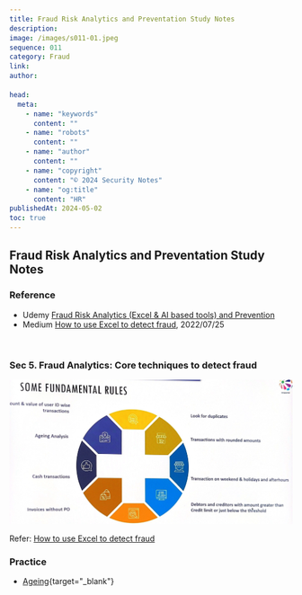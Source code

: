 ```yaml
---
title: Fraud Risk Analytics and Preventation Study Notes
description:
image: /images/s011-01.jpeg
sequence: 011
category: Fraud
link:
author:

head:
  meta:
    - name: "keywords"
      content: ""
    - name: "robots"
      content: ""
    - name: "author"
      content: ""
    - name: "copyright"
      content: "© 2024 Security Notes"
    - name: "og:title"
      content: "HR"
publishedAt: 2024-05-02
toc: true
---
```


## Fraud Risk Analytics and Preventation Study Notes

### Reference

- Udemy <a href="https://www.udemy.com/course/fraud-risk-analytics-and-prevention/learn/lecture/24691682?start=0#overview">Fraud Risk Analytics (Excel & AI based tools) and Prevention
  </a>
- Medium <a href="https://sharmashorya1996.medium.com/how-to-use-excel-to-detect-fraud-5659f627fe90">How to use Excel to detect fraud</a>, 2022/07/25

<br>

### Sec 5. Fraud Analytics: Core techniques to detect fraud

![s011-02.jpeg](/images/s011-02.jpeg)

Refer: <a href="https://sharmashorya1996.medium.com/how-to-use-excel-to-detect-fraud-5659f627fe90">How to use Excel to detect fraud</a>

### Practice

- [Ageing](/practice/Ageing-v1-20240503.xlsx){target="\_blank"}
